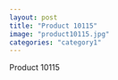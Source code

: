 ```yaml
---
layout: post
title: "Product 10115"
image: "product10115.jpg"
categories: "category1"
---
```

Product 10115
